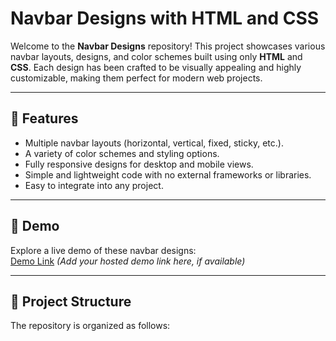 # Navbar Designs with HTML and CSS

Welcome to the **Navbar Designs** repository! This project showcases various navbar layouts, designs, and color schemes built using only **HTML** and **CSS**. Each design has been crafted to be visually appealing and highly customizable, making them perfect for modern web projects.

---

## 🚀 Features

- Multiple navbar layouts (horizontal, vertical, fixed, sticky, etc.).
- A variety of color schemes and styling options.
- Fully responsive designs for desktop and mobile views.
- Simple and lightweight code with no external frameworks or libraries.
- Easy to integrate into any project.

---

## 🎨 Demo

Explore a live demo of these navbar designs:  
[Demo Link](#) *(Add your hosted demo link here, if available)*

---

## 📁 Project Structure

The repository is organized as follows:


